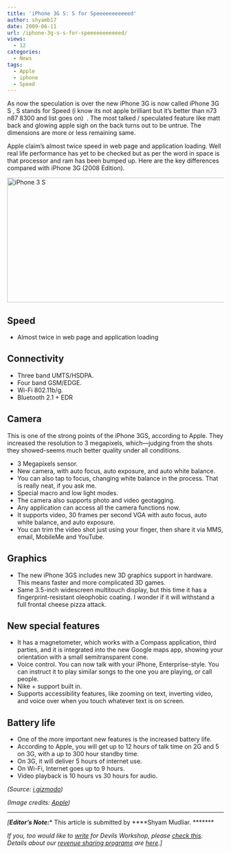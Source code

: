 ```yaml
---
title: 'iPhone 3G S: S for Speeeeeeeeeeed'
author: shyamb17
date: 2009-06-11
url: /iphone-3g-s-s-for-speeeeeeeeeeed/
views:
  - 12
categories:
  - News
tags:
  - Apple
  - iphone
  - Speed
---
```

As now the speculation is over the new iPhone 3G is now called iPhone 3G S , S stands for Speed (i know its not apple brilliant but it&#8217;s better than n73 n87 8300 and list goes on)  . The most talked / speculated feature like matt back and glowing apple sigh on the back turns out to be untrue. The dimensions are more or less remaining same.

Apple claim’s almost twice speed in web page and application loading. Well real life performance has yet to be checked but as per the word in space is that processor and ram has been bumped up. Here are the key differences compared with iPhone 3G (2008 Edition).

<img class="aligncenter size-medium wp-image-10330" src="http://cdn.devilsworkshop.org/files/2009/06/hero-intro-20090608-600x290.jpg" alt="iPhone 3 S" width="600" height="290" />

## Speed

  * Almost twice in web page and application loading

## Connectivity

  * Three band UMTS/HSDPA.
  * Four band GSM/EDGE.
  * Wi-Fi 802.11b/g.
  * Bluetooth 2.1 + EDR

## Camera

This is one of the strong points of the iPhone 3GS, according to Apple. They increased the resolution to 3 megapixels, which—judging from the shots they showed-seems much better quality under all conditions.

  * 3 Megapixels sensor.
  * New camera, with auto focus, auto exposure, and auto white balance.
  * You can also tap to focus, changing white balance in the process. That is really neat, if you ask me.
  * Special macro and low light modes.
  * The camera also supports photo and video geotagging.
  * Any application can access all the camera functions now.
  * It supports video, 30 frames per second VGA with auto focus, auto white balance, and auto exposure.
  * You can trim the video shot just using your finger, then share it via MMS, email, MobileMe and YouTube.

## Graphics

  * The new iPhone 3GS includes new 3D graphics support in hardware. This means faster and more complicated 3D games.
  * Same 3.5-inch widescreen multitouch display, but this time it has a fingerprint-resistant oleophobic coating. I wonder if it will withstand a full frontal cheese pizza attack.

## New special features

  * It has a magnetometer, which works with a Compass application, third parties, and it is integrated into the new Google maps app, showing your orientation with a small semitransparent cone.
  * Voice control. You can now talk with your iPhone, Enterprise-style. You can instruct it to play similar songs to the one you are playing, or call people.
  * Nike + support built in.
  * Supports accessibility features, like zooming on text, inverting video, and voice over when you touch whatever text is on screen.

## Battery life

  * One of the more important new features is the increased battery life.
  * According to Apple, you will get up to 12 hours of talk time on 2G and 5 on 3G, with a up to 300 hour standby time.
  * On 3G, it will deliver 5 hours of internet use.
  * On Wi-Fi, Internet goes up to 9 hours.
  * Video playback is 10 hours vs 30 hours for audio.

*(Source: <a href="http://i.gizmodo.com" onclick="_gaq.push(['_trackEvent', 'outbound-article', 'http://i.gizmodo.com', 'i.gizmodo']);" >i.gizmodo</a>)*

*(Image credits: <a href="http://www.apple.com" onclick="_gaq.push(['_trackEvent', 'outbound-article', 'http://www.apple.com', 'Apple']);" >Apple</a>)*

* * *

*[**Editor&#8217;s Note:**** This article is submitted by ****Shyam Mudliar. *******</p> 

*If you, too would like to <a href="http://devilsworkshop.org/join-dw/" target="_blank">write</a> for Devils Workshop, please <a href="http://devilsworkshop.org/join-dw/" target="_blank">check this</a>. Details about our <a href="http://devilsworkshop.org/join-dw/" target="_blank">revenue sharing programs</a> are <a href="http://devilsworkshop.org/join-dw/" target="_blank">here</a>.]*
